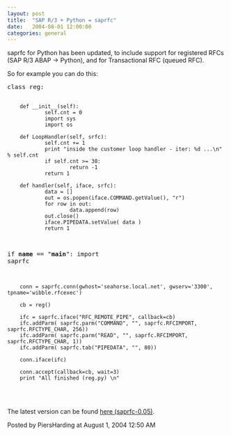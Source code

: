 ```yaml
---
layout: post
title:  "SAP R/3 + Python = saprfc"
date:   2004-08-01 12:00:00
categories: general
---
```



<p>
saprfc for Python has been updated, to include support for registered RFCs
(SAP R/3 ABAP -> Python), and for Transactional RFC (queued RFC).
</p>
So for example you can do this:
<pre>
class reg:

        def __init__(self):
                self.cnt = 0
                import sys
                import os

        def LoopHandler(self, srfc):
                self.cnt += 1
                print "inside the customer loop handler - iter: %d ...\n" % self.cnt
                if self.cnt >= 30:
                        return -1
                return 1

        def handler(self, iface, srfc):
                data = []
                out = os.popen(iface.COMMAND.getValue(), "r")
                for row in out:
                        data.append(row)
                out.close()
                iface.PIPEDATA.setValue( data )
                return 1

if __name__ == "__main__":
        import saprfc

        conn = saprfc.conn(gwhost='seahorse.local.net', gwserv='3300', tpname='wibble.rfcexec')

        cb = reg()

        ifc = saprfc.iface("RFC_REMOTE_PIPE", callback=cb)
        ifc.addParm( saprfc.parm("COMMAND", "", saprfc.RFCIMPORT, saprfc.RFCTYPE_CHAR, 256))
        ifc.addParm( saprfc.parm("READ", "", saprfc.RFCIMPORT, saprfc.RFCTYPE_CHAR, 1))
        ifc.addParm( saprfc.tab("PIPEDATA", "", 80))

        conn.iface(ifc)

        conn.accept(callback=cb, wait=3)
        print "All finished (reg.py) \n"
</pre>
<br/>
The latest version can be found <a
href='http://www.piersharding.com/download/saprfc-0.05.tar.gz'>here (saprfc-0.05)</a>.

<div id="a000016more"><div id="more">

</div></div>

<p class="posted">Posted by PiersHarding at August  1, 2004 12:50 AM</p>





